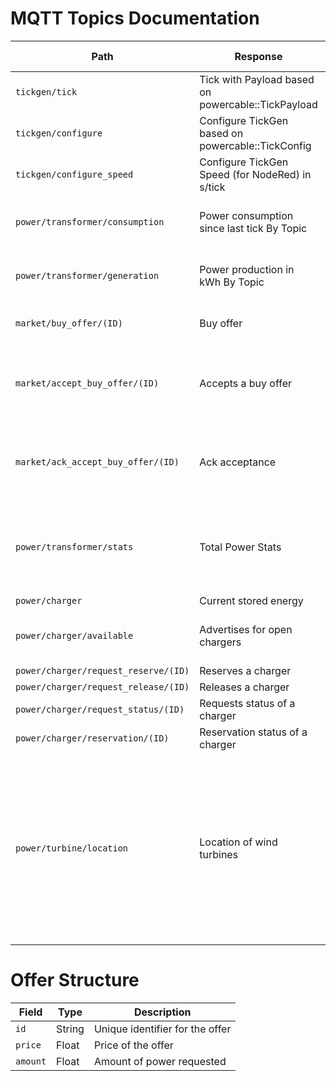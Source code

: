 # MQTT Topics Documentation

| Path | Response | Additional Notes |
|------|----------|------------------|
|`tickgen/tick`| Tick with Payload based on powercable::TickPayload |                  |
|`tickgen/configure`| Configure TickGen based on powercable::TickConfig |                  |
|`tickgen/configure_speed`| Configure TickGen Speed (for NodeRed) in s/tick |                  |
|`power/transformer/consumption`| Power consumption since last tick By Topic | Published for last tick on new tick |
|`power/transformer/generation`| Power production in kWh By Topic | Published for last tick on new tick |
|`market/buy_offer/(ID)`| Buy offer | Uses Offer Structure |
|`market/accept_buy_offer/(ID)`| Accepts a buy offer | Uses Offer Structure, Becomes void after tick |
|`market/ack_accept_buy_offer/(ID)`| Ack acceptance | Uses Offer Structure, Becomes void after tick |
|`power/transformer/stats`| Total Power Stats | Published for last tick on new tick, Becomes void after tick |
|`power/charger`| Current stored energy | |
|`power/charger/available`| Advertises for open chargers | Published per charger per tick |
|`power/charger/request_reserve/(ID)`| Reserves a charger |  |
|`power/charger/request_release/(ID)`| Releases a charger |  |
|`power/charger/request_status/(ID)`| Requests status of a charger |  |
|`power/charger/reservation/(ID)`| Reservation status of a charger |  |
|`power/turbine/location`| Location of wind turbines | Every wind turbine publishes its location once. The location also serves as a unique identifier (ID) for the turbine. |

# Offer Structure

| Field | Type | Description |
|-------|------|-------------|
|`id`|String|Unique identifier for the offer|
|`price`|Float|Price of the offer|
|`amount`|Float|Amount of power requested|
